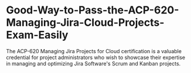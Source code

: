 # Good-Way-to-Pass-the-ACP-620-Managing-Jira-Cloud-Projects-Exam-Easily
The ACP-620 Managing Jira Projects for Cloud certification is a valuable credential for project administrators who wish to showcase their expertise in managing and optimizing Jira Software's Scrum and Kanban projects.
